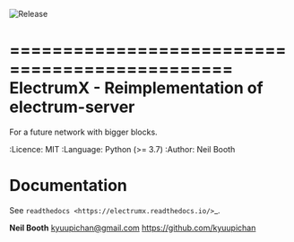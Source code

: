 ![Release](https://github.com/electric-cash/electrumx/workflows/Release/badge.svg)

===============================================
ElectrumX - Reimplementation of electrum-server
===============================================

For a future network with bigger blocks.

  :Licence: MIT
  :Language: Python (>= 3.7)
  :Author: Neil Booth

Documentation
=============

See `readthedocs <https://electrumx.readthedocs.io/>`_.


**Neil Booth**  kyuupichan@gmail.com  https://github.com/kyuupichan
